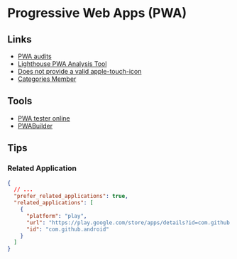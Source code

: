 # Progressive Web Apps (PWA)

<!--
https://app.pluralsight.com/paths/skills/building-progressive-web-applications

https://linkedin.com/learning/react-building-progressive-web-apps-pwas/
https://linkedin.com/learning/choosing-a-cross-platform-development-tool/
-->

## Links

- [PWA audits](https://web.dev/lighthouse-pwa/)
- [Lighthouse PWA Analysis Tool](https://developers.google.com/web/ilt/pwa/lighthouse-pwa-analysis-tool)
- [Does not provide a valid apple-touch-icon](https://web.dev/apple-touch-icon/)
- [Categories Member](https://w3c.github.io/manifest-app-info/#categories-member)

## Tools

- [PWA tester online](https://seochecker.it/pwa-tester-online)
- [PWABuilder](https://pwabuilder.com/)

## Tips

### Related Application

```json
{
  // ...
  "prefer_related_applications": true,
  "related_applications": [
    {
      "platform": "play",
      "url": "https://play.google.com/store/apps/details?id=com.github.android",
      "id": "com.github.android"
    }
  ]
}
```
